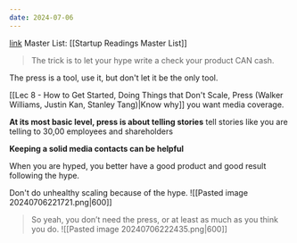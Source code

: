 ```yaml
---
date: 2024-07-06
---
```

[link](https://www.dropbox.com/scl/fi/idtst2zn21vio5i68so6i/ThePressIsATool.pdf?rlkey=dtexzshqqsy5ho4ua07vvanc6&e=1&dl=0)
Master List: [[Startup Readings Master List]]

> The trick is to let your hype write a check your product CAN cash.

The press is a tool, use it, but don't let it be the only tool.

[[Lec 8 - How to Get Started, Doing Things that Don't Scale, Press (Walker Williams, Justin Kan, Stanley Tang)|Know why]] you want media coverage.

**At its most basic level, press is about telling stories**
	tell stories like you are telling to 30,00 employees and shareholders

**Keeping a solid media contacts can be helpful**

When you are hyped, you better have a good product and good result following the hype.

Don't do unhealthy scaling because of the hype.
![[Pasted image 20240706221721.png|600]]
> So yeah, you don’t need the press, or at least as much as you think you do.
![[Pasted image 20240706222435.png|600]]